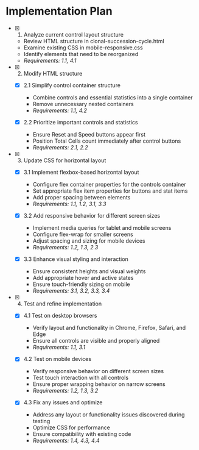 # Implementation Plan

- [x] 1. Analyze current control layout structure
  - Review HTML structure in clonal-succession-cycle.html
  - Examine existing CSS in mobile-responsive.css
  - Identify elements that need to be reorganized
  - _Requirements: 1.1, 4.1_

- [x] 2. Modify HTML structure
  - [x] 2.1 Simplify control container structure
    - Combine controls and essential statistics into a single container
    - Remove unnecessary nested containers
    - _Requirements: 1.1, 4.2_
  
  - [x] 2.2 Prioritize important controls and statistics
    - Ensure Reset and Speed buttons appear first
    - Position Total Cells count immediately after control buttons
    - _Requirements: 2.1, 2.2_

- [x] 3. Update CSS for horizontal layout
  - [x] 3.1 Implement flexbox-based horizontal layout
    - Configure flex container properties for the controls container
    - Set appropriate flex item properties for buttons and stat items
    - Add proper spacing between elements
    - _Requirements: 1.1, 1.2, 3.1, 3.3_
  
  - [x] 3.2 Add responsive behavior for different screen sizes
    - Implement media queries for tablet and mobile screens
    - Configure flex-wrap for smaller screens
    - Adjust spacing and sizing for mobile devices
    - _Requirements: 1.2, 1.3, 2.3_
  
  - [x] 3.3 Enhance visual styling and interaction
    - Ensure consistent heights and visual weights
    - Add appropriate hover and active states
    - Ensure touch-friendly sizing on mobile
    - _Requirements: 3.1, 3.2, 3.3, 3.4_

- [x] 4. Test and refine implementation
  - [x] 4.1 Test on desktop browsers
    - Verify layout and functionality in Chrome, Firefox, Safari, and Edge
    - Ensure all controls are visible and properly aligned
    - _Requirements: 1.1, 3.1_
  
  - [x] 4.2 Test on mobile devices
    - Verify responsive behavior on different screen sizes
    - Test touch interaction with all controls
    - Ensure proper wrapping behavior on narrow screens
    - _Requirements: 1.2, 1.3, 3.2_
  
  - [x] 4.3 Fix any issues and optimize
    - Address any layout or functionality issues discovered during testing
    - Optimize CSS for performance
    - Ensure compatibility with existing code
    - _Requirements: 1.4, 4.3, 4.4_